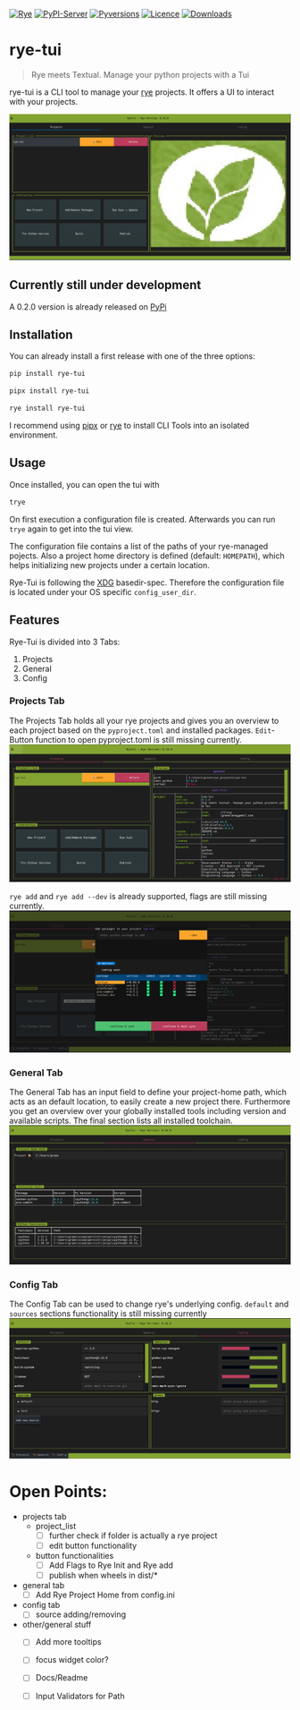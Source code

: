 
[![Rye](https://img.shields.io/endpoint?url=https://raw.githubusercontent.com/astral-sh/rye/main/artwork/badge.json)](https://rye-up.com)
[![PyPI-Server](https://img.shields.io/pypi/v/rye-tui.svg)](https://pypi.org/project/rye-tui/)
[![Pyversions](https://img.shields.io/pypi/pyversions/rye-tui.svg)](https://pypi.python.org/pypi/rye-tui)
[![Licence](https://img.shields.io/pypi/l/rye-tui.svg)](https://github.com/astral-sh/rye-tui/blob/main/LICENSE)
[![Downloads](https://static.pepy.tech/badge/rye-tui)](https://pepy.tech/project/rye-tui)

# rye-tui

> Rye meets Textual. Manage your python projects with a Tui

rye-tui is a CLI tool to manage your [rye] projects. It offers a UI to interact with your projects.

![header_image](https://raw.githubusercontent.com/Zaloog/rye-tui/main/images/image_rye_demo_preview.png)

## Currently still under development
A 0.2.0 version is already released on [PyPi]

## Installation

You can already install a first release with one of the three options:

```bash
pip install rye-tui
```

```bash
pipx install rye-tui
```

```bash
rye install rye-tui
```
I recommend using [pipx] or [rye] to install CLI Tools into an isolated environment.

## Usage

Once installed, you can open the tui with
```bash
trye
```

On first execution a configuration file is created. Afterwards you can run `trye` again to get into the tui view.

The configuration file contains a list of the paths of your rye-managed pojects.
Also a project home directory is defined (default: `HOMEPATH`), which helps initializing new projects under a certain location.

Rye-Tui is following the [XDG] basedir-spec. Therefore the configuration file is located under your OS specific `config_user_dir`.


## Features

Rye-Tui is divided into 3 Tabs:
1. Projects
2. General
3. Config

### Projects Tab
The Projects Tab holds all your rye projects and gives you an overview to each project based on the `pyproject.toml` and installed packages.
`Edit`- Button function to open pyproject.toml is still missing currently. 
![project_image](https://raw.githubusercontent.com/Zaloog/rye-tui/main/images/image_rye_project.png)

`rye add` and  `rye add --dev` is already supported, flags are still missing currently.
![add_image](https://raw.githubusercontent.com/Zaloog/rye-tui/main/images/image_rye_add.png)

### General Tab
The General Tab has an input field to define your project-home path, which acts as an default location, to easily create a new project there.
Furthermore you get an overview over your globally installed tools including version and available scripts.
The final section lists all installed toolchain.
![general_image](https://raw.githubusercontent.com/Zaloog/rye-tui/main/images/image_rye_general.png)

### Config Tab
The Config Tab can be used to change rye's underlying config.
`default` and `sources` sections functionality is still missing currently
![config_image](https://raw.githubusercontent.com/Zaloog/rye-tui/main/images/image_rye_config.png)



# Open Points:
- projects tab
    - project_list
        - [ ] further check if folder is actually a rye project
        - [ ] edit button functionality
    - button functionalities
        - [ ] Add Flags to Rye Init and Rye add
        - [ ] publish when wheels in dist/*
- general tab
    - [ ] Add Rye Project Home from config.ini
- config tab
    - [ ] source adding/removing
- other/general stuff
    - [ ] Add more tooltips
    - [ ] focus widget color?
    - [ ] Docs/Readme
    - [ ] Input Validators for Path


[XDG]: https://specifications.freedesktop.org/basedir-spec/basedir-spec-latest.html
[platformdirs]: https://platformdirs.readthedocs.io/en/latest/
[textual]: https://textual.textualize.io
[pipx]: https://github.com/pypa/pipx
[rye]: https://rye-up.com
[PyPi]: https://pypi.org/project/rye-tui/
